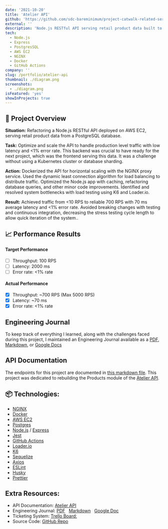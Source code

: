 ```yaml
---
date: '2021-10-20'
title: 'Atelier API'
github: 'https://github.com/sdc-bareminimum/project-catwalk-related-service'
external: ''
description: 'Node.js RESTful API serving retail product data built to handle demands of production level traffic.'
tech:
  - Node.js
  - Express
  - PostgresSQL
  - AWS EC2
  - NGINX
  - Docker
  - GitHub Actions
company: ''
slug: /portfolio/atelier-api
thumbnail: ./diagram.png
screenshots:
  - ./diagram.png
isFeatured: 'yes'
showInProjects: true
---
```


## 🌟 Project Overview

**Situation:** Refactoring a Node.js RESTful API deployed on AWS EC2, serving retail product data from a PostgreSQL database.

**Task:** Optimize and scale the API to handle production level traffic with low latency and <1% error rate. This backend was crucial to have ready for the next project, which was the frontend serving this data. It was a challenge without using a Kubernetes cluster or database sharding.

**Action:** Dockerized the API for horizontal scaling with the NGINX proxy service. Used the dynamic least connection algorithm for load balancing to distribute traffic.  Optimized the Node.js app  with caching, refactoring database queries, and other minor code improvements.  Identified and resolved system bottlenecks with load testing using K6 and Loader.io.

**Result:** Achieved traffic from <10 RPS to reliable 700 RPS with 70 ms average latency and <1% error rate. Avoided breaking changes with testing and continuous integration, decreasing the stress testing cycle length to allow  quick iteration of the system..

## 📈 Performance Results

#### Target Performance
- [ ] Throughput: 100 RPS
- [ ] Latency: 2000 ms
- [ ] Error rate: <1% rate

#### Actual Performance
- [x] Throughput: ~700 RPS (Max 5000 RPS)
- [x] Latency: ~70 ms
- [x] Error rate: <1% rate

## Engineering Journal

To keep track of everything I learned, along with the challenges faced during this project, I maintained an Engineering Journal available as a [PDF](https://github.com/sdc-bareminimum/project-catwalk-related-service/blob/main/resources/system_design_project_engineering_journal.pdf), [Markdown](https://github.com/sdc-bareminimum/project-catwalk-related-service/blob/main/resources/JOURNAL.md), or [Google Docs](https://docs.google.com/document/d/1pTTeDCzcKNozd9dljexVn-PrXwzoTBS0hby2dOZ95yw)


## API Documentation

The endpoints for this project are documented in [this markdown file](https://github.com/sdc-bareminimum/project-catwalk-related-service/blob/main/ATELIER_API_DOCS.md). This project was dedicated to rebuilding the Products module of the [Atelier API](https://gist.github.com/trentgoing/d69849d6c16b82d279ffc4ecd127f49f).

## 📦 Technologies:
- [NGINX](https://www.nginx.com/)
- [Docker](https://www.docker.com/)
- [AWS EC2](https://aws.amazon.com/ec2/)
- [Postgres](https://www.postgresql.org/)
- [Node.js](https://nodejs.org/en/) / [Express](https://expressjs.com/)
- [Jest](https://jestjs.io/)
- [GitHub Actions](https://github.com/features/actions)
- [Loader.io](https://loader.io/)
- [K6](https://k6.io/)
- [Sequelize](https://sequelize.org/)
- [Axios](https://www.npmjs.com/package/axios)
- [ESLint](https://eslint.org/)
- [Husky](https://www.npmjs.com/package/husky)
- [Prettier](https://prettier.io/)

## Extra Resources:

- API Documentation: [Atelier API](https://github.com/sdc-bareminimum/project-catwalk-related-service/blob/main/ATELIER_API_DOCS.md)
- Engineering Journal: [PDF](resources/system_design_project_engineering_journal.pdf) &nbsp; [Markdown](resources/JOURNAL.md) &nbsp; [Google Doc](https://docs.google.com/document/d/1pTTeDCzcKNozd9dljexVn-PrXwzoTBS0hby2dOZ95yw)
- Ticketing System: [Trello Board:](https://trello.com/b/Ua5qkKmA/trello-system-design-capstone)
- Source Code: [GitHub Repo](https://github.com/sdc-bareminimum/project-catwalk-related-service)